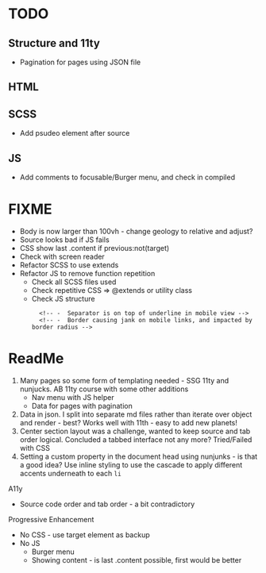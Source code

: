 # TODO

## Structure and 11ty

-  Pagination for pages using JSON file
   <!-- - From front matter -->
   <!-- - Create planet collection -->

## HTML

<!-- -  Try refactoring button list to dl/dt/dd -->

## SCSS

-  Add psudeo element after source
   <!-- -  Make nav bottom border span entire screen width -->
      <!-- -  Buttons at multiple viewports -->
      <!-- -  Work on navigation layout -->
      <!-- -  Adjust breakpoints to avoid wrapping in tablets? -->
      <!-- -  Text wrapping on bottom flex -->
      <!-- -  How to have link accent pick up custom property -->
      <!-- -  Add in some transition smoothing -->

## JS

-  Add comments to focusable/Burger menu, and check in compiled
   <!-- -  Deal with additional images -->
   <!-- -  Sort structure and order in JS files -->
      <!-- -  Expanded menu content, size positioning -->
      <!-- -  Alignment of icon -->
      <!-- Inits -->
      <!-- -  Set all hidden text with JS - content and sources -->
      <!-- -  Show first item in each array and add active class to button -->
      <!-- -  Change link to a role of button? -->

# FIXME

-  Body is now larger than 100vh - change geology to relative and adjust?
-  Source looks bad if JS fails
-  CSS show last .content if previous:not(target)
-  Check with screen reader
-  Refactor SCSS to use extends
-  Refactor JS to remove function repetition
   -  Check all SCSS files used
   -  Check repetitive CSS => @extends or utility class
   -  Check JS structure
      <!-- -  Double check style in head - is this the best place? Or Lower?? -->
            <!-- -  Separator is on top of underline in mobile view -->
            <!-- -  Border causing jank on mobile links, and impacted by border radius -->

# ReadMe

1. Many pages so some form of templating needed - SSG 11ty and nunjucks. AB 11ty course with some other additions
   -  Nav menu with JS helper
   -  Data for pages with pagination
2. Data in json. I split into separate md files rather than iterate over object and render - best? Works well with 11th - easy to add new planets!
3. Center section layout was a challenge, wanted to keep source and tab order logical. Concluded a tabbed interface not any more? Tried/Failed with CSS
4. Setting a custom property in the document head using nunjunks - is that a good idea? Use inline styling to use the cascade to apply different accents underneath to each `li`

A11y

-  Source code order and tab order - a bit contradictory

Progressive Enhancement

-  No CSS - use target element as backup
-  No JS
   -  Burger menu
   -  Showing content - is last .content possible, first would be better

